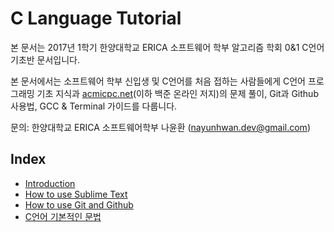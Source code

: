 # C Language Tutorial

본 문서는 2017년 1학기 한양대학교 ERICA 소프트웨어 학부 알고리즘 학회 0&1 C언어 기초반 문서입니다.

본 문서에서는 소프트웨어 학부 신입생 및 C언어를 처음 접하는 사람들에게 C언어 프로그래밍 기초 지식과 [acmicpc.net](/acmicpc.net)\(이하 백준 온라인 저지\)의 문제 풀이, Git과 Github사용법, GCC & Terminal 가이드를 다룹니다.

문의: 한양대학교 ERICA 소프트웨어학부 나윤환 (nayunhwan.dev@gmail.com)

## Index

* [Introduction](README.md)
* [How to use Sublime Text](chapter1.md)
* [How to use Git and Github](chapter2.md)
* [C언어 기본적인 문법](chapter3.md)
